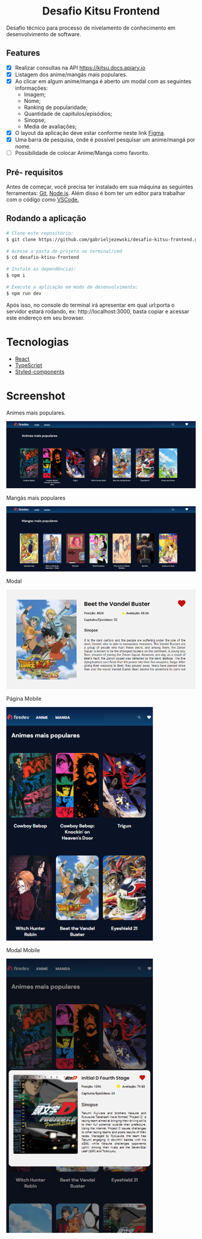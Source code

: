 <h1 align="center">Desafio Kitsu Frontend</h1>
<p> Desafio técnico para processo de nivelamento de conhecimento em desenvolvimento de software.</p>

## Features

- [x] Realizar consultas na API https://kitsu.docs.apiary.io
- [x] Listagem dos anime/mangás mais populares.
- [x] Ao clicar em algum anime/manga é aberto um modal com as seguintes informações:
  - Imagem;
  - Nome;
  - Ranking de popularidade;
  - Quantidade de capitulos/episódios;
  - Sinopse;
  - Media de avaliações;
- [x] O layout da aplicação deve estar conforme neste link <a href="https://www.figma.com/file/DoHcQ1PKnpYoj6kAYiKI2Q/Teste?node-id=134%3A607">Figma</a>.
- [x] Uma barra de pesquisa, onde é possível pesquisar um anime/mangá por nome.
- [ ] Possibilidade de colocar Anime/Manga como favorito.

## Pré- requisitos
Antes de começar, você precisa ter instalado em sua máquina as seguintes ferramentas: <a href="https://git-scm.com/">Git</a>, <a href="https://nodejs.org/en/">Node.js</a>. Além disso é bom ter um editor para trabalhar com o código como <a href="https://code.visualstudio.com/">VSCode.</a>

## Rodando a aplicação

```bash
# Clone este repositório:
$ git clone https://github.com/gabrieljezewski/desafio-kitsu-frontend.git
```

```bash
# Acesse a pasta do projeto no terminal/cmd
$ cd desafio-ktisu-frontend
```

```bash
# Instale as dependências:
$ npm i
```

```bash
# Execute a aplicação em modo de desenvolvimento:
$ npm run dev
```

Após isso, no console do terminal irá apresentar em qual url:porta o servidor estará rodando, ex: http://localhost:3000, basta copiar e acessar este endereço em seu browser.

# Tecnologias

- [React](https://pt-br.reactjs.org/)
- [TypeScript](https://www.typescriptlang.org/)
- [Styled-components](https://styled-components.com/)

# Screenshot

<p>Animes mais populares.</p>
<img src="/src/assets/pagAnimes.PNG" />

<p>Mangás mais populares</p>
<img src="/src/assets/pagMangas.PNG" />

<p>Modal</p>
<img src="/src/assets/modal.PNG" />

<p>Página Mobile</p>
<img src="/src/assets/pagMobile.PNG" width="390px" heigth="844px" />

<p>Modal Mobile</p>
<img src="/src/assets/modalMobile.PNG" width="390px" heigth="844px" />
